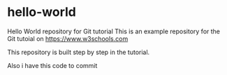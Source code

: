 # hello-world
Hello World repository for Git tutorial
This is an example repository for the Git tutoial on https://www.w3schools.com

This repository is built step by step in the tutorial.

Also i have this code to commit